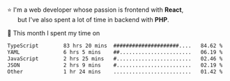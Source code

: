 ⭐ I'm a web developer whose passion is frontend with <b>React</b>,<br/>
&nbsp; &nbsp; &nbsp; but I've also spent a lot of time in backend with <b>PHP</b>.

📅 This month I spent my time on

<!--START_SECTION:waka-->

```txt
TypeScript        83 hrs 20 mins  #####################....   84.62 %
YAML              6 hrs 5 mins    ##.......................   06.19 %
JavaScript        2 hrs 25 mins   #........................   02.46 %
JSON              2 hrs 9 mins    #........................   02.19 %
Other             1 hr 24 mins    .........................   01.42 %
```

<!--END_SECTION:waka-->
